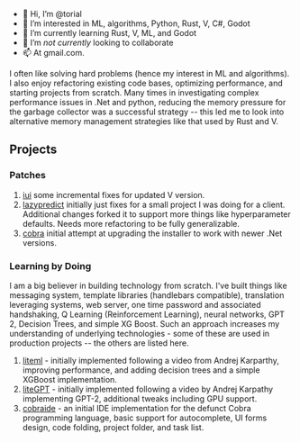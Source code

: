 - 👋 Hi, I’m @torial
- 👀 I’m interested in ML, algorithms, Python, Rust, V, C#, Godot
- 🌱 I’m currently learning Rust, V, ML, and Godot
- 💞️ I’m *not currently* looking to collaborate 
- 📫 At gmail.com.

I often like solving hard problems (hence my interest in ML and algorithms).  I also enjoy refactoring existing code bases, optimizing performance, and starting projects from scratch.  Many times in investigating complex performance issues in .Net and python, reducing the memory pressure for the garbage collector was a successful strategy -- this led me to look into alternative memory management strategies like that used by Rust and V.

## Projects

### Patches
1. [iui](iui) some incremental fixes for updated V version.
2. [lazypredict](lazypredict) initially just fixes for a small project I was doing for a client.  Additional changes forked it to support more things like hyperparameter defaults.  Needs more refactoring to be fully generalizable.
3. [cobra](cobra) initial attempt at upgrading the installer to work with newer .Net versions.

### Learning by Doing
I am a big believer in building technology from scratch.  I've built things like messaging system, template libraries (handlebars compatible), translation leveraging systems, web server, one time password and associated handshaking, Q Learning (Reinforcement Learning), neural networks, GPT 2, Decision Trees, and simple XG Boost.  Such an approach increases my understanding of underlying technologies - some of these are used in production projects -- the others are listed here.
1. [liteml](liteml) - initially implemented following a video from Andrej Karparthy, improving performance, and adding decision trees and a simple XGBoost implementation.
2. [liteGPT](liteGPT) - initially implemented following a video by Andrej Karpathy implementing GPT-2, additional tweaks including GPU support.
3. [cobraide](cobraide) - an initial IDE implementation for the defunct Cobra programming language, basic support for autocomplete, UI forms design, code folding, project folder, and task list.


<!---
torial/torial is a ✨ special ✨ repository because its `README.md` (this file) appears on your GitHub profile.
You can click the Preview link to take a look at your changes.
--->
